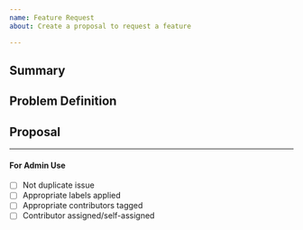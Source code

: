 ```yaml
---
name: Feature Request
about: Create a proposal to request a feature

---
```



<!-- --------------------------------------------------------

Thank you for opening an issue.  

Before submitting this request please review this template.
 -------------------------------------------------------- -->


## Summary

<!-- Short, concise description of the proposed feature -->

## Problem Definition

<!-- Why do we need this feature? 
What problems may be addressed by introducing this feature?
What benefits does the Provenance Network Explorer stand to gain by including this feature?
Does this require support from Provenance Blockchain or Cosmos SDK? Consider submitting a request
  upstream as well.
Are there any disadvantages of including this feature? -->

## Proposal

<!-- Detailed description of requirements of implementation -->

____

#### For Admin Use

- [ ] Not duplicate issue
- [ ] Appropriate labels applied
- [ ] Appropriate contributors tagged
- [ ] Contributor assigned/self-assigned
